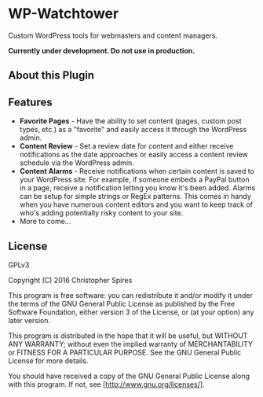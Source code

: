 # WP-Watchtower

Custom WordPress tools for webmasters and content managers.

**Currently under development. Do not use in production.**

## About this Plugin

## Features

* **Favorite Pages** - Have the ability to set content (pages, custom post types, etc.) as a "favorite" and easily access it through the WordPress admin. 
* **Content Review** - Set a review date for content and either receive notifications as the date approaches or easily access a content review schedule via the WordPress admin. 
* **Content Alarms** - Receive notifications when certain content is saved to your WordPress site. For example, if someone embeds a PayPal button in a page, receive a notification letting you know it's been added. Alarms can be setup for simple strings or RegEx patterns. This comes in handy when you have numerous content editors and you want to keep track of who's adding potentially risky content to your site. 
* More to come...

## License

GPLv3

Copyright (C) 2016 Christopher Spires

This program is free software: you can redistribute it and/or modify it under the terms of the GNU General Public License as published by the Free Software Foundation, either version 3 of the License, or (at your option) any later version.

This program is distributed in the hope that it will be useful, but WITHOUT ANY WARRANTY; without even the implied warranty of MERCHANTABILITY or FITNESS FOR A PARTICULAR PURPOSE.  See the GNU General Public License for more details.

You should have received a copy of the GNU General Public License along with this program.  If not, see [http://www.gnu.org/licenses/].
